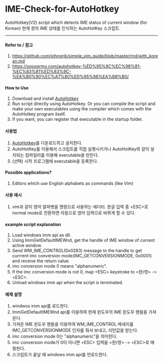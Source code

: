# IME-Check-for-AutoHotkey
AutoHotkey(V2) script which detects IME status of current window (for Korean)
현재 창의 IME 상태를 인식하는 AutoHotKey 스크립트.
***

#### Refer to / 참고
1. <https://github.com/johngrib/simple_vim_guide/blob/master/md/with_korean.md>
2. <https://soooprmx.com/autohotkey-%ED%95%9C%EC%98%81-%EC%83%81%ED%83%9C-%EA%B0%90%EC%A7%80%ED%95%98%EA%B8%B0/>

#### How to Use
1. Download and install [AutoHotkey](https://www.autohotkey.com/)
2. Run script directly using AutoHotkey. Or you can compile the script and make your own executables using the compiler which comes with the AutoHotkey program itself.
3. If you want, you can register that executable in the startup folder.
#### 사용법
1. [AutoHotkey](https://www.autohotkey.com/)를 다운로드하고 설치한다.
2. AutoHotKey를 이용해서 스크립트를 직접 실행시키거나 AutoHotKey와 같이 설치되는 컴파일러를 이용해 executable을 만든다.
3. (선택) 시작 프로그램에 executable을 등록한다.

#### Possible applications?
1. Editors which use English alphabets as commands (like Vim)

#### 사용 예시
1. vim과 같이 영어 알파벳을 명령으로 사용하는 에디터. 한글 입력 중 \<ESC\>로 normal mode로 전환하면 자동으로 영어 입력으로 바뀌게 할 수 있다.

#### example script explanation
1. Load windows imm api as dll.
2. Using ImmGetDefaultIMEWnd, get the handle of IME window of current active window.
3. Send WM_IME_CONTROL(0x0283) message to the handle to get currrent imc conversion mode(IMC_GETCONVERSIONMODE, 0x0001) and receive the return value.
4. imc conversion mode 0 means "alphanumeric".
5. If the imc conversion mode is not 0, map \<ESC\> keystroke to <한/영> -> \<ESC\>.
6. Unload windows imm api when the script is terminated.
#### 예제 설명
1. windwos imm api를 로드한다.
2. ImmGetDefaultIMEWnd api를 이용하여 현재 윈도우의 IME 윈도우 핸들을 가져온다.
3. 가져온 IME 윈도우 핸들을 이용하여 WM_IME_CONTROL 메세지를 IMC_GETCONVERSIONMODE 인자를 줘서 보내고, 리턴값을 받는다.
4. imc conversion mode 0는 "alphanumeric"을 의미한다.
5. imc conversion mode가 0이 아니면 \<ESC\> 입력을 \<한/영\> -> \<ESC\>로 매핑한다.
6. 스크립트가 끝날 때 windows imm api를 언로드한다.

